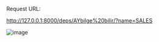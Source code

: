 Request URL:

http://127.0.0.1:8000/deps/AYbilge%20bilir/?name=SALES

![image](https://github.com/user-attachments/assets/60a5ffe0-0bba-4dc8-a94d-54c31bf15134)

